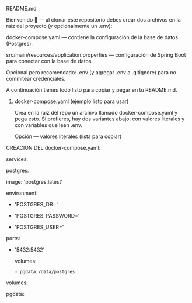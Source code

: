 README.md

Bienvenido 👋 — al clonar este repositorio debes crear dos archivos en la raíz del proyecto (y opcionalmente un .env):

docker-compose.yaml — contiene la configuración de la base de datos (Postgres).

src/main/resources/application.properties — configuración de Spring Boot para conectar con la base de datos.

Opcional pero recomendado: .env (y agregar .env a .gitignore) para no commitear credenciales.

A continuación tienes todo listo para copiar y pegar en tu README.md.

1. docker-compose.yaml (ejemplo listo para usar)

   Crea en la raíz del repo un archivo llamado docker-compose.yaml y pega esto. Si prefieres, hay dos variantes abajo: con valores literales y con variables que leen .env.

   Opción — valores literales (lista para copiar)

CREACION DEL docker-compose.yaml:

services:

postgres:

image: 'postgres:latest'

environment:

- 'POSTGRES_DB='

- 'POSTGRES_PASSWORD='

- 'POSTGRES_USER='

ports:

- '5432:5432'

    volumes:

      - pgdata:/data/postgres

volumes:

pgdata: